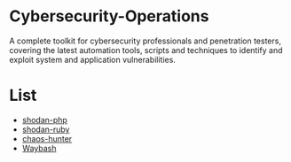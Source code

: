 # Cybersecurity-Operations
A complete toolkit for cybersecurity professionals and penetration testers, covering the latest automation tools, scripts and techniques to identify and exploit system and application vulnerabilities.

# List
 * [shodan-php](https://github.com/lamcodeofpwnosec/shodan-php)
 * [shodan-ruby](https://github.com/lamcodeofpwnosec/shodan-ruby)
 * [chaos-hunter](https://github.com/lamcodeofpwnosec/chaos-hunter)
 * [Waybash](https://github.com/lamcodeofpwnosec/Waybash)

